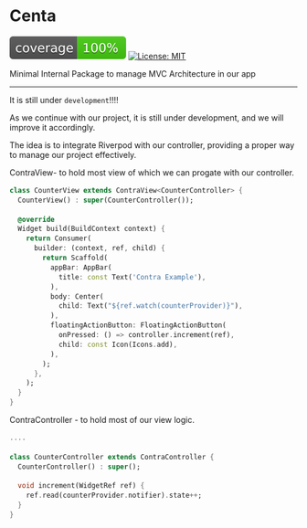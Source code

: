# Centa

![coverage][coverage_badge]
[![License: MIT][license_badge]][license_link]


Minimal Internal Package to manage MVC Architecture in our app

---

It is still under `development`!!!!

As we continue with our project, it is still under development, and we will improve it accordingly.

The idea is to integrate Riverpod with our controller, providing a proper way to manage our project effectively.

ContraView- to hold most view of which we can progate with our controller.
```dart
class CounterView extends ContraView<CounterController> {
  CounterView() : super(CounterController());

  @override
  Widget build(BuildContext context) {
    return Consumer(
      builder: (context, ref, child) {
        return Scaffold(
          appBar: AppBar(
            title: const Text('Contra Example'),
          ),
          body: Center(
            child: Text("${ref.watch(counterProvider)}"),
          ),
          floatingActionButton: FloatingActionButton(
            onPressed: () => controller.increment(ref),
            child: const Icon(Icons.add),
          ),
        );
      },
    );
  }
}
```

ContraController - to hold most of our view logic.

```dart
....

class CounterController extends ContraController {
  CounterController() : super();

  void increment(WidgetRef ref) {
    ref.read(counterProvider.notifier).state++;
  }
}
```

[coverage_badge]: coverage_badge.svg
[flutter_localizations_link]: https://api.flutter.dev/flutter/flutter_localizations/flutter_localizations-library.html
[internationalization_link]: https://flutter.dev/docs/development/accessibility-and-localization/internationalization
[license_badge]: https://img.shields.io/badge/license-MIT-blue.svg
[license_link]: https://opensource.org/licenses/MIT